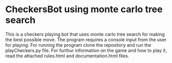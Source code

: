 # CheckersBot using monte carlo tree search

This is a checkers playing bot that uses monte carlo tree search for making the best possible move.
The program requires a console input from the user for playing.
For running the program clone the repository and run the playCheckers.py file.
For furthur information on the game and how to play it, read the attached rules.html and documentation.html files.
